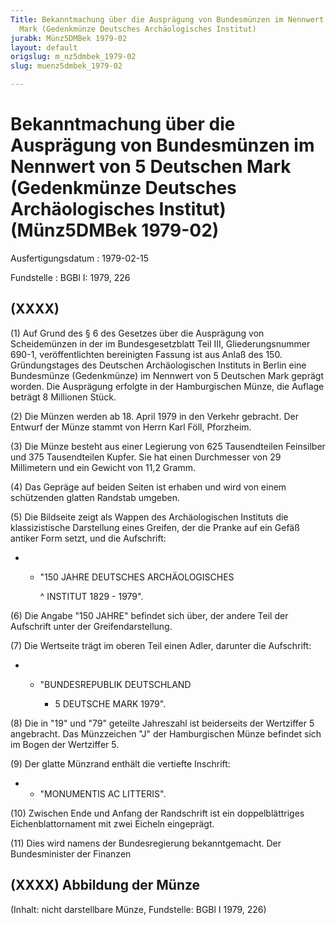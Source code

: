 ```yaml
---
Title: Bekanntmachung über die Ausprägung von Bundesmünzen im Nennwert von 5 Deutschen
  Mark (Gedenkmünze Deutsches Archäologisches Institut)
jurabk: Münz5DMBek 1979-02
layout: default
origslug: m_nz5dmbek_1979-02
slug: muenz5dmbek_1979-02

---
```


# Bekanntmachung über die Ausprägung von Bundesmünzen im Nennwert von 5 Deutschen Mark (Gedenkmünze Deutsches Archäologisches Institut) (Münz5DMBek 1979-02)

Ausfertigungsdatum
:   1979-02-15

Fundstelle
:   BGBl I: 1979, 226

## (XXXX)

(1) Auf Grund des § 6 des Gesetzes über die Ausprägung von
Scheidemünzen in der im Bundesgesetzblatt Teil III, Gliederungsnummer
690-1, veröffentlichten bereinigten Fassung ist aus Anlaß des 150.
Gründungstages des Deutschen Archäologischen Instituts in Berlin eine
Bundesmünze (Gedenkmünze) im Nennwert von 5 Deutschen Mark geprägt
worden. Die Ausprägung erfolgte in der Hamburgischen Münze, die
Auflage beträgt 8 Millionen Stück.

(2) Die Münzen werden ab 18. April 1979 in den Verkehr gebracht. Der
Entwurf der Münze stammt von Herrn Karl Föll, Pforzheim.

(3) Die Münze besteht aus einer Legierung von 625 Tausendteilen
Feinsilber und 375 Tausendteilen Kupfer. Sie hat einen Durchmesser von
29 Millimetern und ein Gewicht von 11,2 Gramm.

(4) Das Gepräge auf beiden Seiten ist erhaben und wird von einem
schützenden glatten Randstab umgeben.

(5) Die Bildseite zeigt als Wappen des Archäologischen Instituts die
klassizistische Darstellung eines Greifen, der die Pranke auf ein
Gefäß antiker Form setzt, und die Aufschrift:

*
    *   "150 JAHRE DEUTSCHES ARCHÄOLOGISCHES

        ^   INSTITUT 1829 - 1979".










(6) Die Angabe "150 JAHRE" befindet sich über, der andere Teil der
Aufschrift unter der Greifendarstellung.

(7) Die Wertseite trägt im oberen Teil einen Adler, darunter die
Aufschrift:

*
    *   "BUNDESREPUBLIK DEUTSCHLAND

        *   5 DEUTSCHE MARK 1979".










(8) Die in "19" und "79" geteilte Jahreszahl ist beiderseits der
Wertziffer 5 angebracht. Das Münzzeichen "J" der Hamburgischen Münze
befindet sich im Bogen der Wertziffer 5.

(9) Der glatte Münzrand enthält die vertiefte Inschrift:

*
    *   "MONUMENTIS AC LITTERIS".







(10) Zwischen Ende und Anfang der Randschrift ist ein doppelblättriges
Eichenblattornament mit zwei Eicheln eingeprägt.

(11) Dies wird namens der Bundesregierung bekanntgemacht.
Der Bundesminister der Finanzen

## (XXXX) Abbildung der Münze

(Inhalt: nicht darstellbare Münze,
Fundstelle: BGBl I 1979, 226)


